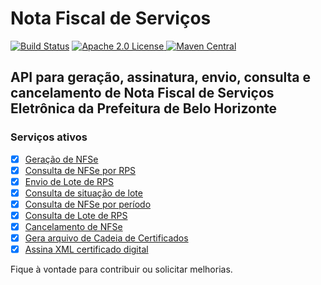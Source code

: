 Nota Fiscal de Serviços
====
[![Build Status](https://travis-ci.org/pablopdomingos/nfse.svg?branch=master)](http://travis-ci.org/#!/pablopdomingos/nfse)
[![Apache 2.0 License](https://img.shields.io/badge/license-apache%202.0-green.svg) ](https://github.com/pablopdomingos/nfse/blob/master/LICENSE)
[![Maven Central](https://maven-badges.herokuapp.com/maven-central/com.github.pablopdomingos/nfse-bh/badge.svg)](https://maven-badges.herokuapp.com/maven-central/com.github.pablopdomingos/nfse-bh)

## API para geração, assinatura, envio, consulta e cancelamento de Nota Fiscal de Serviços Eletrônica da Prefeitura de Belo Horizonte

### Serviços ativos

- [x] [Geração de NFSe](https://github.com/pablopdomingos/nfse/wiki/Gera%C3%A7%C3%A3o-de-NFSe)
- [x] [Consulta de NFSe por RPS](https://github.com/pablopdomingos/nfse/wiki/Consulta-de-NFSe)
- [x] [Envio de Lote de RPS](https://github.com/pablopdomingos/nfse/wiki/Envio-de-Lote-de-RPS)
- [x] [Consulta de situação de lote](https://github.com/pablopdomingos/nfse/wiki/Consulta-Situa%C3%A7%C3%A3o-de-Lote-de-NFSe)
- [x] [Consulta de NFSe por período](https://github.com/pablopdomingos/nfse/wiki/Consulta-de-NFSe-por-per%C3%ADodo)
- [x] [Consulta de Lote de RPS](https://github.com/pablopdomingos/nfse/wiki/Consulta-de-Lote-de-RPS)
- [x] [Cancelamento de NFSe](https://github.com/pablopdomingos/nfse/wiki/Cancelamento-de-NFSe)
- [x] [Gera arquivo de Cadeia de Certificados](https://github.com/pablopdomingos/nfse/wiki/Gerar-cadeia-de-certificados-da-PBH)
- [x] [Assina XML certificado digital](https://github.com/pablopdomingos/nfse/wiki/Assinar-XML-com-certificado-digital)

Fique à vontade para contribuir ou solicitar melhorias.
